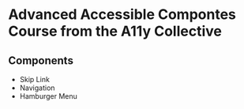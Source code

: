 # Advanced Accessible Compontes Course from the A11y Collective 

## Components
- Skip Link
- Navigation
- Hamburger Menu